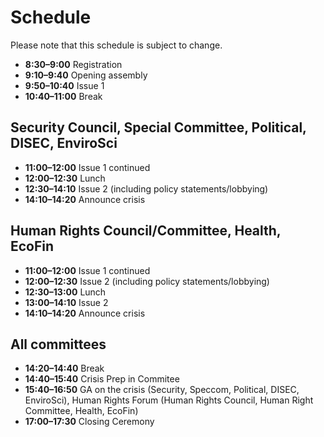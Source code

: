 # Schedule

Please note that this schedule is subject to change.

- **8:30–9:00** Registration
- **9:10–9:40** Opening assembly
- **9:50–10:40** Issue 1
- **10:40–11:00** Break

## Security Council, Special Committee, Political, DISEC, EnviroSci
- **11:00–12:00** Issue 1 continued
- **12:00–12:30** Lunch
- **12:30–14:10** Issue 2 (including policy statements/lobbying)
- **14:10–14:20** Announce crisis

## Human Rights Council/Committee, Health, EcoFin
- **11:00–12:00** Issue 1 continued
- **12:00–12:30** Issue 2 (including policy statements/lobbying)
- **12:30–13:00** Lunch
- **13:00–14:10** Issue 2
- **14:10–14:20** Announce crisis

## All committees
- **14:20–14:40** Break
- **14:40–15:40** Crisis Prep in Commitee
- **15:40–16:50** GA on the crisis (Security, Speccom, Political, DISEC, EnviroSci), Human Rights Forum (Human Rights Council, Human Right Committee, Health, EcoFin)
- **17:00–17:30** Closing Ceremony 
